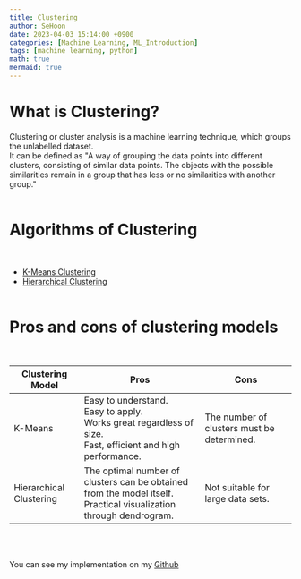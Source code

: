 ```yaml
---
title: Clustering
author: SeHoon
date: 2023-04-03 15:14:00 +0900
categories: [Machine Learning, ML_Introduction]
tags: [machine learning, python]
math: true
mermaid: true
---
```


# What is Clustering?<br>

Clustering or cluster analysis is a machine learning technique, which groups the unlabelled dataset.<br>
It can be defined as "A way of grouping the data points into different clusters, consisting of similar data points. The objects with the possible similarities remain in a group that has less or no similarities with another group."
<br><br>

# Algorithms of Clustering
<br>

+ [K-Means Clustering](https://csh970605.github.io/posts/KMeans_Clustering/)
+ [Hierarchical Clustering](https://csh970605.github.io/posts/Hierarchical_Clustering/)
<br><br>

# Pros and cons of clustering models
<br>

| Clustering Model | Pros | Cons |
| --- | --- | --- |
| K-Means | Easy to understand.<br>Easy to apply.<br>Works great regardless of size.<br>Fast, efficient and high performance. | The number of clusters must be determined. |
| Hierarchical Clustering | The optimal number of clusters can be obtained from the model itself.<br>Practical visualization through dendrogram. | Not suitable for large data sets. |

<br><br>

You can see my implementation on my [Github](https://github.com/csh970605/Machine-LearningA-Z/tree/main/Part%204%20-%20Clustering)